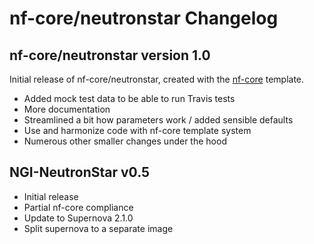 # nf-core/neutronstar Changelog

## nf-core/neutronstar version 1.0
Initial release of nf-core/neutronstar, created with the [nf-core](http://nf-co.re/) template.

* Added mock test data to be able to run Travis tests
* More documentation
* Streamlined a bit how parameters work / added sensible defaults
* Use and harmonize code with nf-core template system
* Numerous other smaller changes under the hood

## NGI-NeutronStar v0.5
* Initial release
* Partial nf-core compliance
* Update to Supernova 2.1.0
* Split supernova to a separate image
